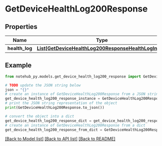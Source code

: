 # GetDeviceHealthLog200Response

## Properties

| Name           | Type                                                                                                    | Description | Notes |
| -------------- | ------------------------------------------------------------------------------------------------------- | ----------- | ----- |
| **health_log** | [**List[GetDeviceHealthLog200ResponseHealthLogInner]**](GetDeviceHealthLog200ResponseHealthLogInner.md) |             |

## Example

```python
from notehub_py.models.get_device_health_log200_response import GetDeviceHealthLog200Response

# TODO update the JSON string below
json = "{}"
# create an instance of GetDeviceHealthLog200Response from a JSON string
get_device_health_log200_response_instance = GetDeviceHealthLog200Response.from_json(json)
# print the JSON string representation of the object
print(GetDeviceHealthLog200Response.to_json())

# convert the object into a dict
get_device_health_log200_response_dict = get_device_health_log200_response_instance.to_dict()
# create an instance of GetDeviceHealthLog200Response from a dict
get_device_health_log200_response_from_dict = GetDeviceHealthLog200Response.from_dict(get_device_health_log200_response_dict)
```

[[Back to Model list]](../README.md#documentation-for-models) [[Back to API list]](../README.md#documentation-for-api-endpoints) [[Back to README]](../README.md)
